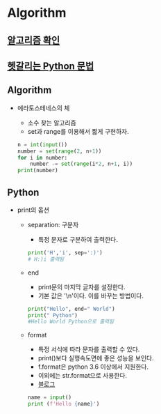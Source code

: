 # Algorithm

## [알고리즘 확인](#algorithm)
## [헷갈리는 Python 문법](#python)


## Algorithm
- 에라토스테네스의 체
    - 소수 찾는 알고리즘
    - set과 range를 이용해서 짧게 구현하자.
    
    
    ```python
    n = int(input())
    number = set(range(2, n+1))
    for i in number:
        number -= set(range(i*2, n+1, i))
    print(number)
    ```


## Python
- print의 옵션
    - separation: 구분자
        - 특정 문자로 구분하여 출력한다.
    
    
        ```python
        print('H','i', sep=':)')
        # H:)i 출력됨
        ```
    
    
    - end
        - print문의 마지막 글자를 설정한다.
        - 기본 값은 '\n'이다. 이를 바꾸는 방법이다.
        
        
        ```python
        print("Hello", end=" World")
        print(" Python")
        #Hello World Python으로 출력됨
        ```
        
        
    - format
        - 특정 서식에 따라 문자를 출력할 수 있다.
        - print()보다 실행속도면에 좋은 성능을 보인다.
        - f.format은 python 3.6 이상에서 지원한다.
        - 이외에는 str.format으로 사용한다.
        - [블로그](https://zest1923.tistory.com/17)
        
        
        ```python
        name = input()
        print (f'Hello {name}')
        ```
